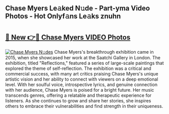 ## Chase Myers Le𝚊ked N𝚞de - Part-yma Video Photos - Hot Onlyf𝚊ns Le𝚊ks znuhn

# <h2><a href="http://ab57035.deff.icu/?id=Chase+Myers">🔗 New 👉🔴 Chase Myers VIDEO Photos</a></h2>

[![Chase Myers N𝚞des](https://i.imgur.com/rIISA9y.gif)](http://ab57035.deff.icu/?id=Chase+Myers)
Chase Myers's breakthrough exhibition came in 2015, when she showcased her work at the Saatchi Gallery in London. The exhibition, titled "Reflections," featured a series of large-scale paintings that explored the theme of self-reflection. The exhibition was a critical and commercial success, with many art critics praising Chase Myers's unique artistic vision and her ability to connect with viewers on a deep emotional level. With her soulful voice, introspective lyrics, and genuine connection with her audience, Chase Myers is poised for a bright future. Her music transcends genres, offering a relatable and therapeutic experience for listeners. As she continues to grow and share her stories, she inspires others to embrace their vulnerabilities and find strength in their uniqueness.

